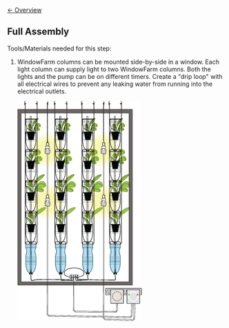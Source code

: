[&larr; Overview](index.md)

## Full Assembly

Tools/Materials needed for this step:

1. WindowFarm columns can be mounted side-by-side in a window. Each light column can supply light to two WindowFarm columns. Both the lights and the pump can be on different timers. Create a "drip loop" with all electrical wires to prevent any leaking water from running into the electrical outlets.

    ![](images/9_0.jpg)
